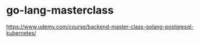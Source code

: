 # go-lang-masterclass
https://www.udemy.com/course/backend-master-class-golang-postgresql-kubernetes/
